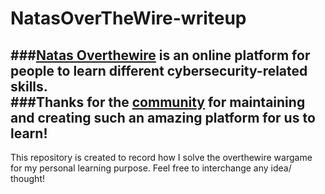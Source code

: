 # NatasOverTheWire-writeup

###[Natas Overthewire](https://overthewire.org/wargames/natas/) is an online platform for people to learn different cybersecurity-related skills. <br>
###Thanks for the [community](https://overthewire.org/information/staff.html) for maintaining and creating such an amazing platform for us to learn! <br>
------

This repository is created to record how I solve the overthewire wargame for my personal learning purpose. Feel free to interchange any idea/ thought!

